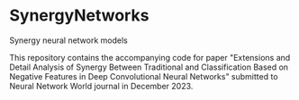 # SynergyNetworks
Synergy neural network models

This repository contains the accompanying code for paper "Extensions and Detail Analysis of Synergy Between Traditional and Classification Based on Negative Features in Deep Convolutional Neural Networks" submitted to Neural Network World journal in December 2023.

